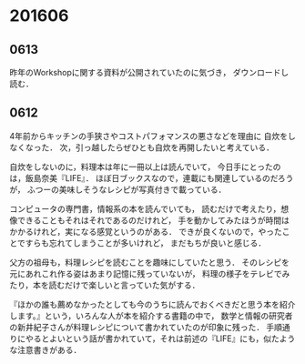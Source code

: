 # 201606
## 0613
昨年のWorkshopに関する資料が公開されていたのに気づき，
ダウンロードし読む．



## 0612
4年前からキッチンの手狭さやコストパフォマンスの悪さなどを理由に
自炊をしなくなった．
次，引っ越したらぜひとも自炊を再開したいと考えている．

自炊をしないのに，料理本は年に一冊以上は読んでいて，
今日手にとったのは，飯島奈美『LIFE』．
ほぼ日ブックスなので，連載にも関連しているのだろうが，
ふつーの美味しそうなレシピが写真付きで載っている．


コンピュータの専門書，情報系の本を読んでいても，
読むだけで考えたり，想像できることもそれはそれであるのだけれど，
手を動かしてみたほうが時間はかかるけれど，実になる感覚というのがある．
できが良くないので，やったことですらも忘れてしまうことが多いけれど，
まだもちが良いと感じる．


父方の祖母も，料理レシピを読むことを趣味にしていたと思う．
そのレシピを元にあれこれ作る姿はあまり記憶に残っていないが，
料理の様子をテレビでみたり，本を読むだけで楽しいと言っていた気がする．


『ほかの誰も薦めなかったとしても今のうちに読んでおくべきだと思う本を紹介します。』という，いろんな人が本を紹介する書籍の中で，
数学と情報の研究者の新井紀子さんが料理レシピについて書かれていたのが印象に残った．
手順通りにやるとよいという話が書かれていて，それは前述の『LIFE』にも，似たような注意書きがある．



